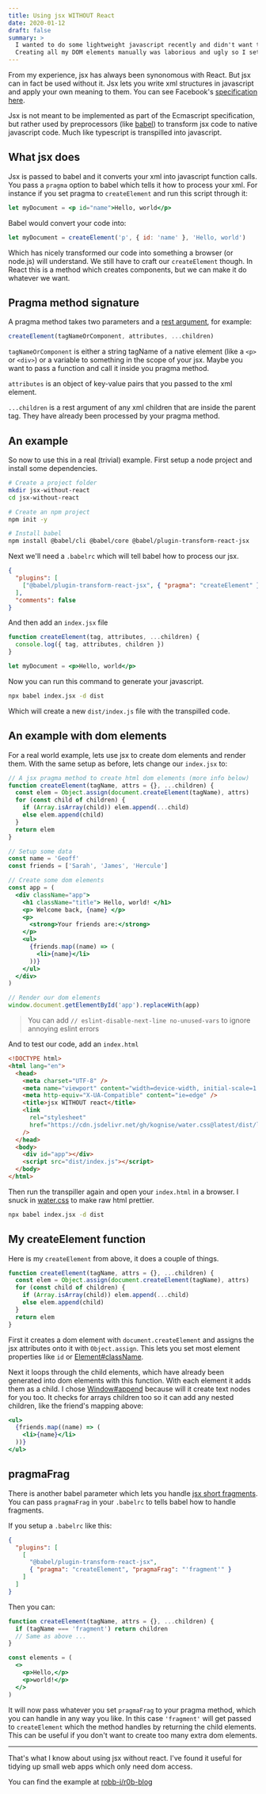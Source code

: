 ```yaml
---
title: Using jsx WITHOUT React
date: 2020-01-12
draft: false
summary: >
  I wanted to do some lightweight javascript recently and didn't want to use a massive framework.
  Creating all my DOM elements manually was laborious and ugly so I setup jsx to do it for me.
---
```


From my experience, jsx has always been synonomous with React.
But jsx can in fact be used without it.
Jsx lets you write xml structures in javascript and apply your own meaning to them.
You can see Facebook's [specification here](https://facebook.github.io/jsx/).

Jsx is not meant to be implemented as part of the Ecmascript specification,
but rather used by preprocessors (like [babel](https://babeljs.io/))
to transform jsx code to native javascript code.
Much like typescript is transpilled into javascript.

## What jsx does

Jsx is passed to babel and it converts your xml into javascript function calls.
You pass a `pragma` option to babel which tells it how to process your xml.
For instance if you set pragma to `createElement` and run this script through it:

```jsx
let myDocument = <p id="name">Hello, world</p>
```

Babel would convert your code into:

```js
let myDocument = createElement('p', { id: 'name' }, 'Hello, world')
```

Which has nicely transformed our code into something a browser (or node.js) will understand.
We still have to craft our `createElement` though.
In React this is a method which creates components,
but we can make it do whatever we want.

## Pragma method signature

A pragma method takes two parameters
and a [rest argument](https://developer.mozilla.org/en-US/docs/Web/JavaScript/Reference/Functions/rest_parameters),
for example:

```js
createElement(tagNameOrComponent, attributes, ...children)
```

`tagNameOrComponent` is either a string tagName of a native element (like a `<p>` or `<div>`)
or a variable to something in the scope of your jsx.
Maybe you want to pass a function and call it inside you pragma method.

`attributes` is an object of key-value pairs that you passed to the xml element.

`...children` is a rest argument of any xml children that are inside the parent tag.
They have already been processed by your pragma method.

## An example

So now to use this in a real (trivial) example.
First setup a node project and install some dependencies.

```bash
# Create a project folder
mkdir jsx-without-react
cd jsx-without-react

# Create an npm project
npm init -y

# Install babel
npm install @babel/cli @babel/core @babel/plugin-transform-react-jsx
```

Next we'll need a `.babelrc` which will tell babel how to process our jsx.

```json
{
  "plugins": [
    ["@babel/plugin-transform-react-jsx", { "pragma": "createElement" }]
  ],
  "comments": false
}
```

And then add an `index.jsx` file

```jsx
function createElement(tag, attributes, ...children) {
  console.log({ tag, attributes, children })
}

let myDocument = <p>Hello, world</p>
```

Now you can run this command to generate your javascript.

```bash
npx babel index.jsx -d dist
```

Which will create a new `dist/index.js` file with the transpilled code.

## An example with dom elements

For a real world example, lets use jsx to create dom elements and render them.
With the same setup as before, lets change our `index.jsx` to:

```jsx
// A jsx pragma method to create html dom elements (more info below)
function createElement(tagName, attrs = {}, ...children) {
  const elem = Object.assign(document.createElement(tagName), attrs)
  for (const child of children) {
    if (Array.isArray(child)) elem.append(...child)
    else elem.append(child)
  }
  return elem
}

// Setup some data
const name = 'Geoff'
const friends = ['Sarah', 'James', 'Hercule']

// Create some dom elements
const app = (
  <div className="app">
    <h1 className="title"> Hello, world! </h1>
    <p> Welcome back, {name} </p>
    <p>
      <strong>Your friends are:</strong>
    </p>
    <ul>
      {friends.map((name) => (
        <li>{name}</li>
      ))}
    </ul>
  </div>
)

// Render our dom elements
window.document.getElementById('app').replaceWith(app)
```

> You can add `// eslint-disable-next-line no-unused-vars` to ignore annoying eslint errors

And to test our code, add an `index.html`

```html
<!DOCTYPE html>
<html lang="en">
  <head>
    <meta charset="UTF-8" />
    <meta name="viewport" content="width=device-width, initial-scale=1.0" />
    <meta http-equiv="X-UA-Compatible" content="ie=edge" />
    <title>jsx WITHOUT react</title>
    <link
      rel="stylesheet"
      href="https://cdn.jsdelivr.net/gh/kognise/water.css@latest/dist/light.min.css"
    />
  </head>
  <body>
    <div id="app"></div>
    <script src="dist/index.js"></script>
  </body>
</html>
```

Then run the transpiller again and open your `index.html` in a browser.
I snuck in [water.css](https://github.com/kognise/water.css) to make raw html prettier.

```bash
npx babel index.jsx -d dist
```

## My createElement function

Here is my `createElement` from above, it does a couple of things.

```js
function createElement(tagName, attrs = {}, ...children) {
  const elem = Object.assign(document.createElement(tagName), attrs)
  for (const child of children) {
    if (Array.isArray(child)) elem.append(...child)
    else elem.append(child)
  }
  return elem
}
```

First it creates a dom element with `document.createElement`
and assigns the jsx attributes onto it with `Object.assign`.
This lets you set most element properties like `id` or
[Element#className](https://developer.mozilla.org/en-US/docs/Web/API/Element/className).

Next it loops through the child elements,
which have already been generated into dom elements with this function.
With each element it adds them as a child.
I chose [Window#append](https://developer.mozilla.org/en-US/docs/Web/API/ParentNode/append)
because will it create text nodes for you too.
It checks for arrays children too so it can add any nested children,
like the friend's mapping above:

```jsx
<ul>
  {friends.map((name) => (
    <li>{name}</li>
  ))}
</ul>
```

## pragmaFrag

There is another babel parameter which lets you handle
[jsx short fragments](https://reactjs.org/docs/fragments.html#short-syntax).
You can pass `pragmaFrag` in your `.babelrc` to tells babel how to handle fragments.

If you setup a `.babelrc` like this:

```json
{
  "plugins": [
    [
      "@babel/plugin-transform-react-jsx",
      { "pragma": "createElement", "pragmaFrag": "'fragment'" }
    ]
  ]
}
```

Then you can:

```jsx
function createElement(tagName, attrs = {}, ...children) {
  if (tagName === 'fragment') return children
  // Same as above ...
}

const elements = (
  <>
    <p>Hello,</p>
    <p>world!</p>
  </>
)
```

It will now pass whatever you set `pragmaFrag` to your pragma method,
which you can handle in any way you like.
In this case `'fragment'` will get passed to `createElement`
which the method handles by returning the child elements.
This can be useful if you don't want to create too many extra dom elements.

---

That's what I know about using jsx without react.
I've found it useful for tidying up small web apps which only need dom access.

You can find the example at [robb-j/r0b-blog](https://github.com/robb-j/r0b-blog/tree/master/examples/jsx-without-react)
